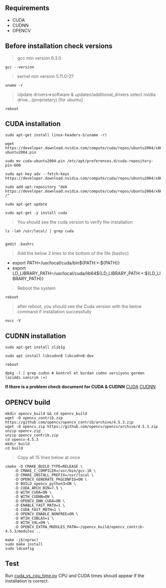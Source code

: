 
## Requirements
- CUDA
- CUDNN
- OPENCV
## Before installation check versions

> gcc min version 9.3.0

    gcc --version

>kernel min version 5.11.0-27

	uname -r

> Update drivers=>software & updates/additional_drivers select nvidia drive...(proprietary)   [for ubuntu]

	reboot

## CUDA installation

	sudo apt-get install linux-headers-$(uname -r)

	wget https://developer.download.nvidia.com/compute/cuda/repos/ubuntu2004/x86_64/cuda-ubuntu2004.pin

	sudo mv cuda-ubuntu2004.pin /etc/apt/preferences.d/cuda-repository-pin-600

	sudo apt-key adv --fetch-keys https://developer.download.nvidia.com/compute/cuda/repos/ubuntu2004/x86_64/7fa2af80.pub

	sudo add-apt-repository "deb https://developer.download.nvidia.com/compute/cuda/repos/ubuntu2004/x86_64/ /"

	sudo apt-get update

	sudo apt-get -y install cuda

>You should see the cuda version to verify the installation

	ls -lah /usr/local/ | grep cuda


	gedit .bashrc
>Add the below 2 lines to the bottom of the file (bashrc)
- export PATH=/usr/local/cuda/bin${PATH:+:${PATH}}
- export LD_LIBRARY_PATH=/usr/local/cuda/lib64${LD_LIBRARY_PATH:+:${LD_LIBRARY_PATH}}

>Reboot the system
	
	reboot

>after reboot, you should see the Cuda version with the below command if installation successfully

	nvcc -V


## CUDNN installation

	sudo apt-get install zlib1g

	sudo apt install libcudnn8 libcudnn8-dev

	reboot

	dpkg -l | grep cudnn # kontrol et burdan cudnn versiyonu gormen lazımdı sanırım :=)

**If there is a problem check document for CUDA & CUDNN**
[CUDA](https://docs.nvidia.com/cuda/cuda-installation-guide-linux/index.html#pre-installation-actions)
[CUDNN](https://docs.nvidia.com/deeplearning/cudnn/install-guide/index.html#verify)

## OPENCV build

	mkdir opencv_build && cd opencv_build
	wget -O opencv_contrib.zip https://github.com/opencv/opencv_contrib/archive/4.5.3.zip
	wget -O opencv.zip https://github.com/opencv/opencv/archive/4.5.3.zip
	unzip opencv.zip
	unzip opencv_contrib.zip
	cd opencv-4.5.3
	mkdir build
	cd build

> Copy all 15 lines below at once
	
	cmake -D CMAKE_BUILD_TYPE=RELEASE \
		-D CMAKE_C_COMPILER=/usr/bin/gcc-10 \
		-D CMAKE_INSTALL_PREFIX=/usr/local \
		-D OPENCV_GENERATE_PKGCONFIG=ON \
		-D BUILD_opencv_python3=ON \
		-D CUDA_ARCH_BIN=7.5 \
		-D WITH_CUDA=ON \
		-D WITH_CUDNN=ON \
		-D OPENCV_DNN_CUDA=ON \
		-D ENABLE_FAST_MATH=1 \
		-D CUDA_FAST_MATH=1 \
		-D OPENCV_ENABLE_NONFREE=ON \
		-D WTIH_CUBLAS=1 \
		-D WITH_V4L=ON \
		-D OPENCV_EXTRA_MODULES_PATH=~/opencv_build/opencv_contrib-4.5.3/modules ..
	
	make -j$(nproc)
	sudo make install
	sudo ldconfig




## Test

Run [cuda_vs_cpu_time.py](https://github.com/ocpalo/raptor/blob/main/imageProcessing/cuda_vs_cpu_time.py)  CPU and CUDA times should appear if the installation is correct.

